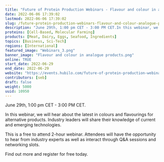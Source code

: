 ```yaml
---
title: "Future of Protein Production Webinars - Flavour and colour in analogue products"
date: 2022-06-06 17:39:02
lastmod: 2022-06-06 17:39:02
slug: /future-protein-production-webinars-flavour-and-colour-analogue-products
description: "June 29th, 1:00 pm CET - 3:00 PM CET.In this webinar, we will hear about the latest in colours and flavourings for alternative products. Industry leaders will share their knowledge of current and emerging technologies.This is a free to attend 2-hour webinar. Attendees will have the opportunity to hear from industry experts as well as interact through Q&A sessions and networking slots.Find out more and register for free today."
proteins: [Cell-Based, Molecular Farming]
products: [Meat, Dairy, Eggs, Seafood, Ingredients]
topics: [Business, Sci-Tech]
regions: [International]
featured_image: "Webinars_3.png"
banner_image: "Flavour and colour in analogue products.png"
online: TRUE
start_date: 2022-06-29
end_date: 2022-06-29
website: "https://events.hubilo.com/future-of-protein-production-webinar-series-june/register"
contributors: [seb]
draft: false
weight: 5000
uuid: 10950
---
```

<p>June 29th, 1:00 pm CET - 3:00 PM CET.</p>
<p>In this webinar, we will hear about the latest in colours and flavourings for alternative products. Industry leaders will share their knowledge of current and emerging technologies.</p>
<p>This is a free to attend 2-hour webinar. Attendees will have the opportunity to hear from industry experts as well as interact through Q&A sessions and networking slots.</p>
<p>Find out more and register for free today.</p>
